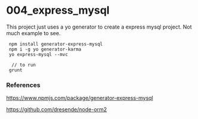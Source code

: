 # 004_express_mysql

This project just uses a yo generator to create a express mysql project. Not much example to see.

```
 npm install generator-express-mysql
 npm i -g yo generator-karma
 yo express-mysql --mvc

  // to run
 grunt
```


### References

https://www.npmjs.com/package/generator-express-mysql

https://github.com/dresende/node-orm2


